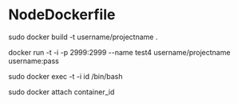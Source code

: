 # NodeDockerfile


sudo docker build -t username/projectname .

docker run -t -i -p 2999:2999 --name test4 username/projectname username:pass


sudo docker exec -t -i id /bin/bash


sudo docker attach container_id
